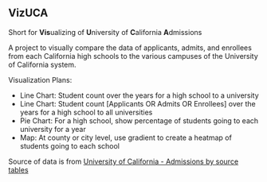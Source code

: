<h2>VizUCA</h2>
<p>Short for <strong>Vis</strong>ualizing of <strong>U</strong>niversity of <strong>C</strong>alifornia <strong>A</strong>dmissions</p>
<p>A project to visually compare the data of applicants, admits, and enrollees from each California high schools to the various campuses of the University of California system.</p>
<p>
	Visualization Plans:
	<ul>
		<li>Line Chart: Student count over the years for a high school to a university</li>
		<li>Line Chart: Student count [Applicants OR Admits OR Enrollees] over the years for a high school to all universities</li>
		<li>Pie Chart: For a high school, show percentage of students going to each university for a year
		<li>Map: At county or city level, use gradient to create a heatmap of students going to each school
	</ul>
</p>
<p>Source of data is from <a href="http://www.universityofcalifornia.edu/infocenter/admissions-source-school" target="_blank">University of California - Admissions by source tables</a></p>